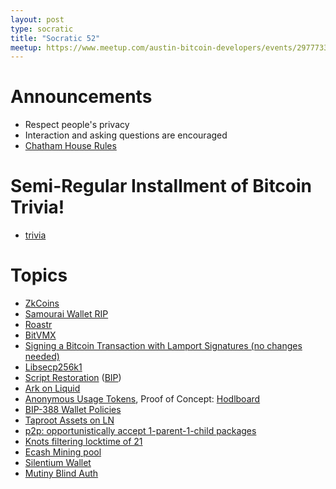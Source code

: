 ```yaml
---
layout: post
type: socratic
title: "Socratic 52"
meetup: https://www.meetup.com/austin-bitcoin-developers/events/297773387/
---
```


# Announcements

- Respect people's privacy
- Interaction and asking questions are encouraged
- [Chatham House Rules](https://www.chathamhouse.org/about-us/chatham-house-rule)

# Semi-Regular Installment of Bitcoin Trivia!

- [trivia](https://twitter.com/base58btc/status/1791207254420550029)

# Topics

- [ZkCoins](https://twitter.com/robin_linus/status/1781832291938877704)
- [Samourai Wallet RIP](https://www.justice.gov/usao-sdny/pr/founders-and-ceo-cryptocurrency-mixing-service-arrested-and-charged-money-laundering)
- [Roastr](https://stacker.news/items/524728)
- [BitVMX](https://bitvmx.org/)
- [Signing a Bitcoin Transaction with Lamport Signatures (no changes needed)](https://groups.google.com/g/bitcoindev/c/mR53go5gHIk)
- [Libsecp256k1](https://twitter.com/n1ckler/status/1787575188797681763)
- [Script Restoration](https://twitter.com/rusty_twit/status/1787198698851877011) ([BIP](https://github.com/rustyrussell/bips/blob/c2f268e83031b9b67e798c5c72a1171bfc463d1f/bip-unknown-var-budget-script.mediawiki))
- [Ark on Liquid](https://github.com/ark-network/ark)
- [Anonymous Usage Tokens](https://delvingbitcoin.org/t/anonymous-usage-tokens-from-curve-trees-or-autct/862), Proof of Concept: [Hodlboard](https://hodlboard.org/)
- [BIP-388 Wallet Policies](https://github.com/bitcoin/bips/pull/1389#event-12743501684)
- [Taproot Assets on LN](https://twitter.com/roasbeef/status/1788624974728790471)
- [p2p: opportunistically accept 1-parent-1-child packages](https://github.com/bitcoin/bitcoin/pull/28970)
- [Knots filtering locktime of 21](https://twitter.com/1440000bytes/status/1790245869700165684)
- [Ecash Mining pool](https://delvingbitcoin.org/t/ecash-tides-using-cashu-and-stratum-v2/870)
- [Silentium Wallet](https://twitter.com/TheSingerLouis/status/1790824126472667227)
- [Mutiny Blind Auth](https://blog.mutinywallet.com/blinded-authentication/)
